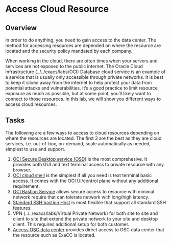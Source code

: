 # Access Cloud Resource

## Overview

In order to do anything, you need to gain access to the data center. The method for accessing resources are depended on where the resource are located and the security policy mandated by each company.

When working in the cloud, there are often times when your servers and services are not exposed to the public internet. The Oracle Cloud Infrastructure (../../exacs/labs/OCI) Database cloud service is an example of a service that is usually only accessible through private networks. It is best to keep it siloed away from the internet to help protect your data from potential attacks and vulnerabilities. It’s a good practice to limit resource exposure as much as possible, but at some point, you’ll likely want to connect to those resources. In this lab, we will show you different ways to access cloud resources.

## Tasks

The following are a few ways to access to cloud resources depending on where the resources are located. The first 3 are the best as they are cloud services, i.e. out-of-box, on-demand, scale automatically as needed, simplest to use and support.
1. [OCI Secure Desktop service (OSD)](../../exacs/labs/osdAccess.md) is the most comprehesive. It provides both GUI and text terminal access to private resource with any browser.
2. [OCI cloud shell](../../exacs/labs/connect-dbs-ocishell.md) is the simplest if all you need is text terminal basic access. It comes with the OCI UI/control plane without any additional requirement.
3. [OCI Bastion Service](../../exacs/labs/bastionService.md) allows secure access to resource with minimal network require that can tolerate network with long/high latency.
4. [Standard SSH bastion Host](../../exacs/labs/bastionHost.md) is most flexible that support all standard SSH features.
5. VPN (../../exacs/labs/Virtual Private Network) for both site to site and client to site that extend the private network to your site and desktop client. This requires additional setup for both customer.
6. [Access OSC data center](accessOSC.md) provides direct access to OSC data center that the resource such as ExaCC is located.
